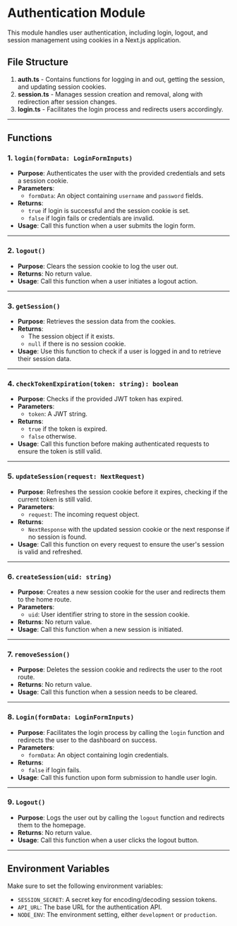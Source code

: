 # Authentication Module

This module handles user authentication, including login, logout, and session management using cookies in a Next.js application.

## File Structure

1. **auth.ts** - Contains functions for logging in and out, getting the session, and updating session cookies.
2. **session.ts** - Manages session creation and removal, along with redirection after session changes.
3. **login.ts** - Facilitates the login process and redirects users accordingly.

---

## Functions

### 1. `login(formData: LoginFormInputs)`

- **Purpose**: Authenticates the user with the provided credentials and sets a session cookie.
- **Parameters**: 
  - `formData`: An object containing `username` and `password` fields.
- **Returns**: 
  - `true` if login is successful and the session cookie is set.
  - `false` if login fails or credentials are invalid.
- **Usage**: Call this function when a user submits the login form.

---

### 2. `logout()`

- **Purpose**: Clears the session cookie to log the user out.
- **Returns**: No return value.
- **Usage**: Call this function when a user initiates a logout action.

---

### 3. `getSession()`

- **Purpose**: Retrieves the session data from the cookies.
- **Returns**: 
  - The session object if it exists.
  - `null` if there is no session cookie.
- **Usage**: Use this function to check if a user is logged in and to retrieve their session data.

---

### 4. `checkTokenExpiration(token: string): boolean`

- **Purpose**: Checks if the provided JWT token has expired.
- **Parameters**: 
  - `token`: A JWT string.
- **Returns**: 
  - `true` if the token is expired.
  - `false` otherwise.
- **Usage**: Call this function before making authenticated requests to ensure the token is still valid.

---

### 5. `updateSession(request: NextRequest)`

- **Purpose**: Refreshes the session cookie before it expires, checking if the current token is still valid.
- **Parameters**: 
  - `request`: The incoming request object.
- **Returns**: 
  - `NextResponse` with the updated session cookie or the next response if no session is found.
- **Usage**: Call this function on every request to ensure the user's session is valid and refreshed.

---

### 6. `createSession(uid: string)`

- **Purpose**: Creates a new session cookie for the user and redirects them to the home route.
- **Parameters**: 
  - `uid`: User identifier string to store in the session cookie.
- **Returns**: No return value.
- **Usage**: Call this function when a new session is initiated.

---

### 7. `removeSession()`

- **Purpose**: Deletes the session cookie and redirects the user to the root route.
- **Returns**: No return value.
- **Usage**: Call this function when a session needs to be cleared.

---

### 8. `Login(formData: LoginFormInputs)`

- **Purpose**: Facilitates the login process by calling the `login` function and redirects the user to the dashboard on success.
- **Parameters**: 
  - `formData`: An object containing login credentials.
- **Returns**: 
  - `false` if login fails.
- **Usage**: Call this function upon form submission to handle user login.

---

### 9. `Logout()`

- **Purpose**: Logs the user out by calling the `logout` function and redirects them to the homepage.
- **Returns**: No return value.
- **Usage**: Call this function when a user clicks the logout button.

---

## Environment Variables

Make sure to set the following environment variables:

- `SESSION_SECRET`: A secret key for encoding/decoding session tokens.
- `API_URL`: The base URL for the authentication API.
- `NODE_ENV`: The environment setting, either `development` or `production`.
